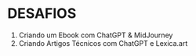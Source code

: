# DESAFIOS

1. Criando um Ebook com ChatGPT & MidJourney
2. Criando Artigos Técnicos com ChatGPT e Lexica.art
